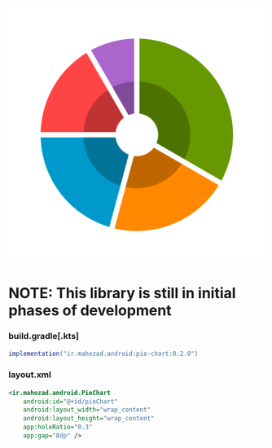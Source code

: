 <div align="center">

![Preview image](preview.svg)

</div>

# NOTE: This library is still in initial phases of development

### build.gradle[.kts]
```groovy
implementation("ir.mahozad.android:pie-chart:0.2.0")
```

### layout.xml
```xml
<ir.mahozad.android.PieChart
    android:id="@+id/pieChart"
    android:layout_width="wrap_content"
    android:layout_height="wrap_content"
    app:holeRatio="0.3"
    app:gap="8dp" />
```
